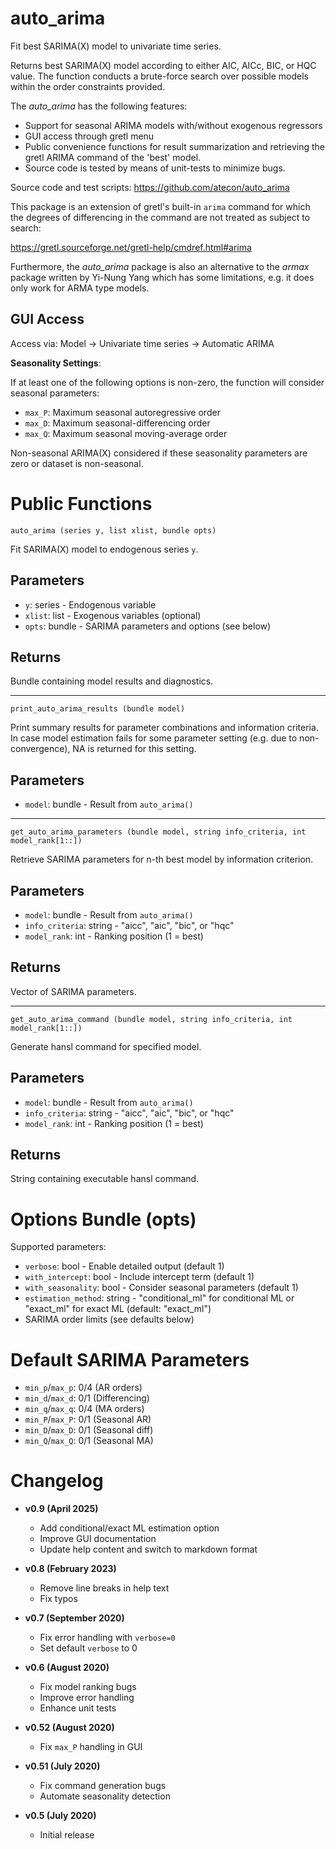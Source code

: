 # auto_arima 

Fit best SARIMA(X) model to univariate time series.

Returns best SARIMA(X) model according to either AIC, AICc, BIC, or HQC value. The function conducts a brute-force search over possible models within the order constraints provided.

The *auto_arima* has the following features:

- Support for seasonal ARIMA models with/without exogenous regressors
- GUI access through gretl menu
- Public convenience functions for result summarization and retrieving the gretl ARIMA command of the 'best' model.
- Source code is tested by means of unit-tests to minimize bugs.

Source code and test scripts: https://github.com/atecon/auto_arima

This package is an extension of gretl's built-in `arima` command for which the  degrees of differencing in the command are not treated as subject to search:

https://gretl.sourceforge.net/gretl-help/cmdref.html#arima

Furthermore, the *auto_arima* package is also an alternative to the *armax* package written by Yi-Nung Yang which has some limitations, e.g. it does only work for ARMA type models.


## GUI Access

Access via: Model -> Univariate time series -> Automatic ARIMA

**Seasonality Settings**:

If at least one of the following options is non-zero, the function will consider seasonal parameters:

- `max_P`: Maximum seasonal autoregressive order
- `max_D`: Maximum seasonal-differencing order
- `max_Q`: Maximum seasonal moving-average order

Non-seasonal ARIMA(X) considered if these seasonality parameters are zero or dataset is non-seasonal.


# Public Functions

```
auto_arima (series y, list xlist, bundle opts)
```

Fit SARIMA(X) model to endogenous series `y`.

## Parameters

- `y`: series - Endogenous variable
- `xlist`: list - Exogenous variables (optional)
- `opts`: bundle - SARIMA parameters and options (see below)

## Returns

Bundle containing model results and diagnostics.

---

```
print_auto_arima_results (bundle model)
```

Print summary results for parameter combinations and information criteria. In case model estimation fails for some parameter setting (e.g. due to non-convergence), NA is returned for this setting.


## Parameters

- `model`: bundle - Result from `auto_arima()`

---

```
get_auto_arima_parameters (bundle model, string info_criteria, int model_rank[1::])
```

Retrieve SARIMA parameters for n-th best model by information criterion.

## Parameters

- `model`: bundle - Result from `auto_arima()`
- `info_criteria`: string - "aicc", "aic", "bic", or "hqc"
- `model_rank`: int - Ranking position (1 = best)

## Returns

Vector of SARIMA parameters.

---

```
get_auto_arima_command (bundle model, string info_criteria, int model_rank[1::])
```

Generate hansl command for specified model.

## Parameters

- `model`: bundle - Result from `auto_arima()`
- `info_criteria`: string - "aicc", "aic", "bic", or "hqc"
- `model_rank`: int - Ranking position (1 = best)

## Returns

String containing executable hansl command.

# Options Bundle (opts)

Supported parameters:

- `verbose`: bool - Enable detailed output (default 1)
- `with_intercept`: bool - Include intercept term (default 1)
- `with_seasonality`: bool - Consider seasonal parameters (default 1)
- `estimation_method`: string - "conditional_ml" for conditional ML or "exact_ml" for exact ML (default: "exact_ml")
- SARIMA order limits (see defaults below)

# Default SARIMA Parameters

- `min_p`/`max_p`: 0/4 (AR orders)
- `min_d`/`max_d`: 0/1 (Differencing)
- `min_q`/`max_q`: 0/4 (MA orders)  
- `min_P`/`max_P`: 0/1 (Seasonal AR)
- `min_D`/`max_D`: 0/1 (Seasonal diff)
- `min_Q`/`max_Q`: 0/1 (Seasonal MA)

# Changelog

* **v0.9 (April 2025)**
    * Add conditional/exact ML estimation option
    * Improve GUI documentation
    * Update help content and switch to markdown format

* **v0.8 (February 2023)**
    * Remove line breaks in help text
    * Fix typos

* **v0.7 (September 2020)**
    * Fix error handling with `verbose=0`
    * Set default `verbose` to 0

* **v0.6 (August 2020)**
    * Fix model ranking bugs
    * Improve error handling
    * Enhance unit tests

* **v0.52 (August 2020)**
    * Fix `max_P` handling in GUI

* **v0.51 (July 2020)**
    * Fix command generation bugs
    * Automate seasonality detection

* **v0.5 (July 2020)**
    * Initial release
